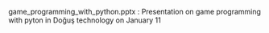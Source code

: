 game_programming_with_python.pptx : Presentation on game programming with pyton in Doğuş technology on January 11
